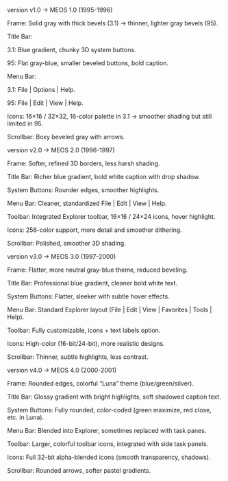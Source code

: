 version v1.0 → MEOS 1.0 (1995-1996)

Frame: Solid gray with thick bevels (3.1) → thinner, lighter gray bevels (95).

Title Bar:

3.1: Blue gradient, chunky 3D system buttons.

95: Flat gray-blue, smaller beveled buttons, bold caption.

Menu Bar:

3.1: File | Options | Help.

95: File | Edit | View | Help.

Icons: 16×16 / 32×32, 16-color palette in 3.1 → smoother shading but still limited in 95.

Scrollbar: Boxy beveled gray with arrows.

version v2.0 → MEOS 2.0 (1996-1997)

Frame: Softer, refined 3D borders, less harsh shading.

Title Bar: Richer blue gradient, bold white caption with drop shadow.

System Buttons: Rounder edges, smoother highlights.

Menu Bar: Cleaner, standardized File | Edit | View | Help.

Toolbar: Integrated Explorer toolbar, 16×16 / 24×24 icons, hover highlight.

Icons: 256-color support, more detail and smoother dithering.

Scrollbar: Polished, smoother 3D shading.

version v3.0 → MEOS 3.0 (1997-2000)

Frame: Flatter, more neutral gray-blue theme, reduced beveling.

Title Bar: Professional blue gradient, cleaner bold white text.

System Buttons: Flatter, sleeker with subtle hover effects.

Menu Bar: Standard Explorer layout (File | Edit | View | Favorites | Tools | Help).

Toolbar: Fully customizable, icons + text labels option.

Icons: High-color (16-bit/24-bit), more realistic designs.

Scrollbar: Thinner, subtle highlights, less contrast.

version v4.0 → MEOS 4.0 (2000-2001)

Frame: Rounded edges, colorful “Luna” theme (blue/green/silver).

Title Bar: Glossy gradient with bright highlights, soft shadowed caption text.

System Buttons: Fully rounded, color-coded (green maximize, red close, etc. in Luna).

Menu Bar: Blended into Explorer, sometimes replaced with task panes.

Toolbar: Larger, colorful toolbar icons, integrated with side task panels.

Icons: Full 32-bit alpha-blended icons (smooth transparency, shadows).

Scrollbar: Rounded arrows, softer pastel gradients.
